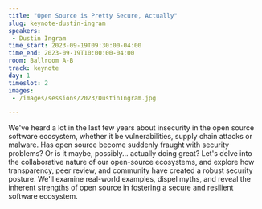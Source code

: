 ```yaml
---
title: "Open Source is Pretty Secure, Actually"
slug: keynote-dustin-ingram
speakers:
 - Dustin Ingram
time_start: 2023-09-19T09:30:00-04:00
time_end: 2023-09-19T10:00:00-04:00
room: Ballroom A-B
track: keynote
day: 1
timeslot: 2
images:
 - /images/sessions/2023/DustinIngram.jpg

---
```


We've heard a lot in the last few years about insecurity in the open source software ecosystem, whether it be vulnerabilities, supply chain attacks or malware. Has open source become suddenly fraught with security problems? Or is it maybe, possibly... actually doing great? Let's delve into the collaborative nature of our open-source ecosystems, and explore how transparency, peer review, and community have created a robust security posture. We'll examine real-world examples, dispel myths, and reveal the inherent strengths of open source in fostering a secure and resilient software ecosystem.
